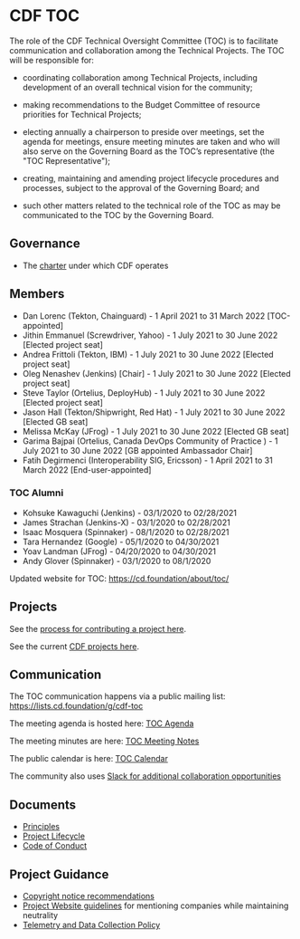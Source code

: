 # CDF TOC

The role of the CDF Technical Oversight Committee (TOC) is to facilitate communication and collaboration among the Technical Projects. The TOC will be responsible for:

- coordinating collaboration among Technical Projects, including development of an overall technical vision for the community;

- making recommendations to the Budget Committee of resource priorities for Technical Projects;

- electing annually a chairperson to preside over meetings, set the agenda for meetings, ensure meeting minutes are taken and who will also serve on the Governing Board as the TOC’s representative (the "TOC Representative");

- creating, maintaining and amending project lifecycle procedures and processes, subject to the approval of the Governing Board; and

- such other matters related to the technical role of the TOC as may be communicated to the TOC by the Governing Board.

## Governance

* The [charter](https://github.com/cdfoundation/charter/blob/master/CHARTER.md) under which CDF operates

## Members

* Dan Lorenc (Tekton, Chainguard) - 1 April 2021 to 31 March 2022  [TOC-appointed]
* Jithin Emmanuel (Screwdriver, Yahoo) - 1 July 2021 to 30 June 2022 [Elected project seat] 
* Andrea Frittoli (Tekton, IBM) - 1 July 2021 to 30 June 2022 [Elected project seat]
* Oleg Nenashev (Jenkins) [Chair] - 1 July 2021 to 30 June 2022 [Elected project seat]
* Steve Taylor (Ortelius, DeployHub) -  1 July 2021 to 30 June 2022 [Elected project seat]
* Jason Hall (Tekton/Shipwright, Red Hat) -  1 July 2021 to 30 June 2022 [Elected GB seat]
* Melissa McKay (JFrog) - 1 July 2021 to 30 June 2022 [Elected GB seat]
* Garima Bajpai (Ortelius, Canada DevOps Community of Practice ) - 1 July 2021 to 30 June 2022 [GB appointed Ambassador Chair]
* Fatih Degirmenci (Interoperability SIG, Ericsson) - 1 April 2021 to 31 March 2022 [End-user-appointed]

### TOC Alumni
* Kohsuke Kawaguchi (Jenkins) - 03/1/2020 to 02/28/2021
* James Strachan (Jenkins-X) - 03/1/2020 to 02/28/2021
* Isaac Mosquera (Spinnaker) - 08/1/2020 to 02/28/2021
* Tara Hernandez (Google) - 05/1/2020 to 04/30/2021
* Yoav Landman (JFrog) - 04/20/2020 to 04/30/2021
* Andy Glover (Spinnaker) - 03/1/2020 to 08/1/2020

Updated website for TOC: https://cd.foundation/about/toc/

## Projects

See the [process for contributing a project here](https://github.com/cdfoundation/toc/blob/master/PROJECT_LIFECYCLE.md).

See the current [CDF projects here](https://cd.foundation/projects/).

## Communication

The TOC communication happens via a public mailing list: https://lists.cd.foundation/g/cdf-toc

The meeting agenda is hosted here: [TOC Agenda](https://docs.google.com/document/d/1uBHar55fTInWF9Li4t0lyG3tTC8BRLU0FfBfsgk_Jrs/edit?ts=5c9580be#heading=h.en8cy6hno0c6)

The meeting minutes are here: [TOC Meeting Notes](docs/TOC_Meeting_Notes.md)

The public calendar is here: [TOC Calendar](https://calendar.google.com/calendar/embed?src=linuxfoundation.org_mhf0kmgedn67ihni8r129avp24%40group.calendar.google.com&ctz=America%2FLos_Angeles)

The community also uses [Slack for additional collaboration opportunities](https://join.slack.com/t/cdeliveryfdn/shared_invite/zt-nwc0jjd0-G65oEpv5ynFfPD5oOX5Ogg)

## Documents
* [Principles](PRINCIPLES.md)
* [Project Lifecycle](PROJECT_LIFECYCLE.md)
* [Code of Conduct](https://github.com/cdfoundation/.github/blob/main/CODE_OF_CONDUCT.md)

## Project Guidance

* [Copyright notice recommendations](https://github.com/cdfoundation/foundation/blob/master/copyright.md)
* [Project Website guidelines](https://github.com/cdfoundation/foundation/blob/master/project-website-guidelines.md) for mentioning companies while maintaining neutrality
* [Telemetry and Data Collection Policy](https://www.linuxfoundation.org/en/telemetry-data-policy/)
